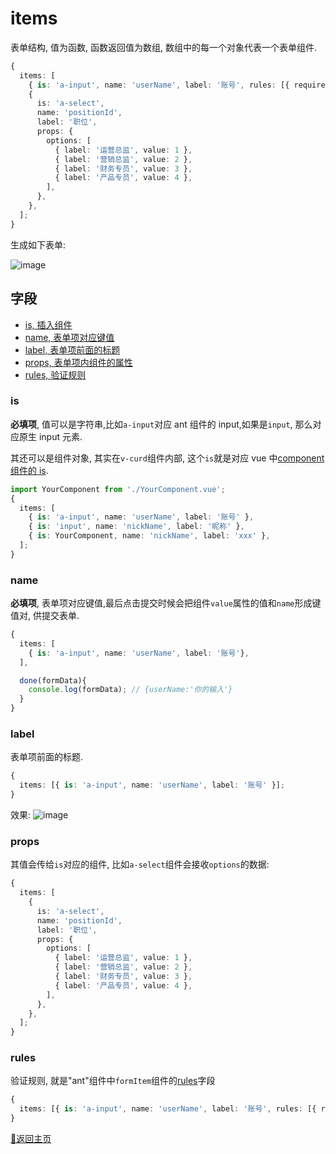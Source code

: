 # items

表单结构, 值为函数, 函数返回值为数组, 数组中的每一个对象代表一个表单组件.

```typescript
{
  items: [
    { is: 'a-input', name: 'userName', label: '账号', rules: [{ required: true, message: '必填项' }] },
    {
      is: 'a-select',
      name: 'positionId',
      label: '职位',
      props: {
        options: [
          { label: '运营总监', value: 1 },
          { label: '营销总监', value: 2 },
          { label: '财务专员', value: 3 },
          { label: '产品专员', value: 4 },
        ],
      },
    },
  ];
}
```

生成如下表单:

![image](https://user-images.githubusercontent.com/8264787/181456752-e7f3b0b1-e926-4c59-af02-ddc7f9199638.png)

## 字段

- [is, 插入组件](#is)
- [name, 表单项对应键值](#name)
- [label, 表单项前面的标题](#label)
- [props, 表单项内组件的属性](#props)
- [rules, 验证规则](#rules)

### is

**必填项**, 值可以是字符串,比如`a-input`对应 ant 组件的 input,如果是`input`, 那么对应原生 input 元素.

其还可以是组件对象, 其实在`v-curd`组件内部, 这个`is`就是对应 vue 中[component 组件的 is](https://staging-cn.vuejs.org/api/built-in-special-elements.html#component).

```typescript
import YourComponent from './YourComponent.vue';
{
  items: [
    { is: 'a-input', name: 'userName', label: '账号' },
    { is: 'input', name: 'nickName', label: '昵称' },
    { is: YourComponent, name: 'nickName', label: 'xxx' },
  ];
}
```

### name

**必填项**, 表单项对应键值,最后点击提交时候会把组件`value`属性的值和`name`形成键值对, 供提交表单.

```typescript
{
  items: [
    { is: 'a-input', name: 'userName', label: '账号'},
  ],

  done(formData){
    console.log(formData); // {userName:'你的输入'}
  }
}
```

### label

表单项前面的标题.

```typescript
{
  items: [{ is: 'a-input', name: 'userName', label: '账号' }];
}
```

效果:
![image](https://user-images.githubusercontent.com/8264787/181462757-d7c246e5-4596-441e-b42f-db7f9c2cc278.png)

### props

其值会传给`is`对应的组件, 比如`a-select`组件会接收`options`的数据:

```typescript
{
  items: [
    {
      is: 'a-select',
      name: 'positionId',
      label: '职位',
      props: {
        options: [
          { label: '运营总监', value: 1 },
          { label: '营销总监', value: 2 },
          { label: '财务专员', value: 3 },
          { label: '产品专员', value: 4 },
        ],
      },
    },
  ];
}
```

### rules

验证规则, 就是"ant"组件中`formItem`组件的[rules](https://www.antdv.com/components/form-cn#%E6%A0%A1%E9%AA%8C%E8%A7%84%E5%88%99)字段

```typescript
{
  items: [{ is: 'a-input', name: 'userName', label: '账号', rules: [{ required: true, message: '必填项' }] }];
}
```

[🚀返回主页](../README.md)